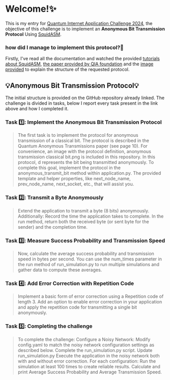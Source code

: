 # Welcome!✨
This is my entry for [Quantum Internet Application Challenge 2024](https://github.com/QuTech-Delft/QIA-foundation-challenge-2024/?tab=readme-ov-file), the objective of this challenge is to implement an **Anonymous Bit Transmission Protocol** Using [SquidASM](https://squidasm.readthedocs.io/en/latest/installation.html). 
### how did I manage to implement this protocol?🧐
Firstly, I've read all the documentation and watched the provided [tutorials about SquidASM](https://www.youtube.com/watch?v=LwDG3ecU24s&list=PL5jmbd6SJYnMW3p28I5CUBK8kC6b9wHjs&index=3), [the paper provided by QIA foundation](https://arxiv.org/pdf/quant-ph/0409201) and the [image provided](https://github.com/mariacaterinadaloia/QIA_foundation_challenge_DAloia/blob/main/code/anonymous%20transmission%20classical%20bit.png) to explain the structure of the requested protocol. 
## 💡Anonymous Bit Transmission Protocol💡
The initial structure is provided on the GitHub repository already linked. The challenge is divided in tasks, below I report every task present in the link above and how I completed it.
### Task 1️⃣: Implement the Anonymous Bit Transmission Protocol
> The first task is to implement the protocol for anonymous transmission of a classical bit. The protocol is described in the Quantum Anonymous Transmissions paper (see page 10).
> For convenience, an image with the protocol definition, anonymous transmission classical bit.png is included in this repository. In this protocol, d represents the bit being transmitted anonymously.
> To complete this goal, implement the protocol in the anonymous_transmit_bit method within application.py. The provided template and helper properties, like next_node_name, prev_node_name, next_socket, etc., that will assist you.
### Task 2️⃣: Transmit a Byte Anonymously
> Extend the application to transmit a byte (8 bits) anonymously. Additionally:
> Record the time the application takes to complete.
> In the run method, return both the received byte (or sent byte for the sender) and the completion time.
### Task 3️⃣: Measure Success Probability and Transmission Speed
> Now, calculate the average success probability and transmission speed in bytes per second.
> You can use the num_times parameter in the run method of run_simulation.py to run multiple simulations and gather data to compute these averages.
### Task 4️⃣: Add Error Correction with Repetition Code
> Implement a basic form of error correction using a Repetition code of length 3. Add an option to enable error correction in your application and apply the repetition code for transmitting a single bit anonymously.
### Task 5️⃣: Completing the challenge
> To complete the challenge:
> Configure a Noisy Network:
>   Modify config.yaml to match the noisy network configuration settings as described below.
>   Complete the run_simulation.py script.
> Update run_simulation.py
> Execute the application in the noisy network both with and without error correction.
> For each configuration:
>   Run the simulation at least 100 times to create reliable results.
>   Calculate and print Average Success Probability and Average Transmission Speed.



